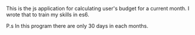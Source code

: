 This is the js application for calculating user's budget for a current month. I wrote that to train my skills in es6.

P.s In this program there are only 30 days in each months.
